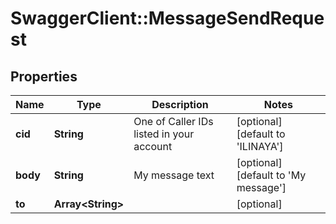 # SwaggerClient::MessageSendRequest

## Properties
Name | Type | Description | Notes
------------ | ------------- | ------------- | -------------
**cid** | **String** | One of Caller IDs listed in your account | [optional] [default to &#39;ILINAYA&#39;]
**body** | **String** | My message text | [optional] [default to &#39;My message&#39;]
**to** | **Array&lt;String&gt;** |  | [optional] 


